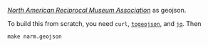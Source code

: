 [*North American Reciprocal Museum Association*](https://sites.google.com/site/northamericanreciprocalmuseums/north-american-reciprocal-museum-listing) as geojson.

To build this from scratch, you need `curl`, [`togeojson`](https://github.com/mapbox/togeojson),
and [`jq`](http://stedolan.github.io/jq/). Then

`make narm.geojson`
